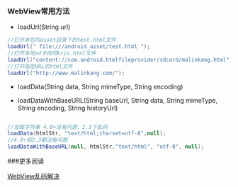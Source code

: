 


### WebView常用方法

* loadUrl(String url)

```java
//打开本包内asset目录下的test.html文件
loadUrl(" file:///android_asset/test.html ");
//打开本地sd卡内的kris.html文件
loadUrl("content://com.android.htmlfileprovider/sdcard/malinkang.html");
//打开指定URL的html文件
loadUrl("http://www.malinkang.com/");

```

* loadData(String data, String mimeType, String encoding)

* loadDataWithBaseURL(String baseUrl, String data, String mimeType, String encoding, String historyUrl)

```java

//加载字符串 4.0+没有问题，2.3下乱码
loadData(htmlStr, "text/html;charset=utf-8",null);
//4.0+和2.3都没有问题
loadDataWithBaseURL(null, htmlStr,"text/html", "utf-8", null);

```

###更多阅读

[WebView乱码解决](http://stackoverflow.com/questions/3961589/android-webview-and-loaddata)




